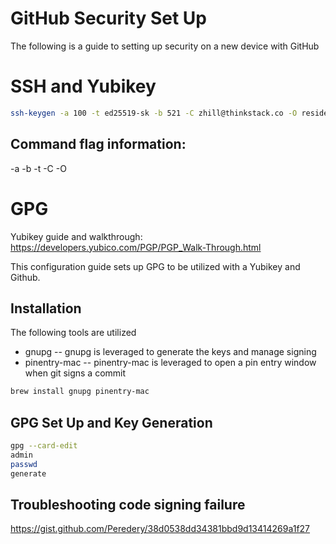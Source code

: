 # GitHub Security Set Up
The following is a guide to setting up security on a new device with GitHub

# SSH and Yubikey


```bash
ssh-keygen -a 100 -t ed25519-sk -b 521 -C zhill@thinkstack.co -O resident
```
## Command flag information:

-a
-b
-t
-C
-O 

# GPG
Yubikey guide and walkthrough: https://developers.yubico.com/PGP/PGP_Walk-Through.html

This configuration guide sets up GPG to be utilized with a Yubikey and Github.

## Installation
The following tools are utilized
- gnupg
-- gnupg is leveraged to generate the keys and manage signing
- pinentry-mac
-- pinentry-mac is leveraged to open a pin entry window when git signs a commit

```bash
brew install gnupg pinentry-mac
```

## GPG Set Up and Key Generation
```bash
gpg --card-edit
admin
passwd
generate
```


## Troubleshooting code signing failure
https://gist.github.com/Peredery/38d0538dd34381bbd9d13414269a1f27
